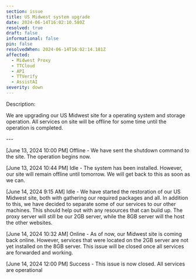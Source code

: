 ```yaml
---
section: issue
title: US Midwest system upgrade
date: 2024-06-14T16:02:10.580Z
resolved: true
draft: false
informational: false
pin: false
resolvedWhen: 2024-06-14T16:02:14.181Z
affected:
  - Midwest Proxy
  - TTCloud
  - API
  - TTVerify
  - AssistAI
severity: down
---
```

Description: 

We are upgrading our US Midwest site for a operating system and storage operation. All services on site will be offline for some time until the operation is completed.

\---

\[June 13, 2024 10:00 PM] Offline - We have sent the shutdown command to the site. The operation begins now. 

\[June 13, 2024 10:44 PM] Idle - The system has been installed. However, our site will remain offline until tomorrow. We will get back to this as soon as we can. 

\[June 14, 2024 9:15 AM] Idle - We have started the restoration of our US Midwest site, both with gathering our required packages and all. In addition to this, we have decided to separate some of our services to our other machines. This should help out with any resources that can build up. The proxy server will still be our 2GB server, while the 8GB server will the host the other websites. 

\[June 14, 2024 10:32 AM] Online - As of now, our Midwest site is coming back online. However, services that were located on the 2GB server are not yet installed on the 8GB server. This issue will be closed once all services are forwarded and working.

\[June 14, 2024 12:00 PM] Success - This issue is now closed. All services are operational